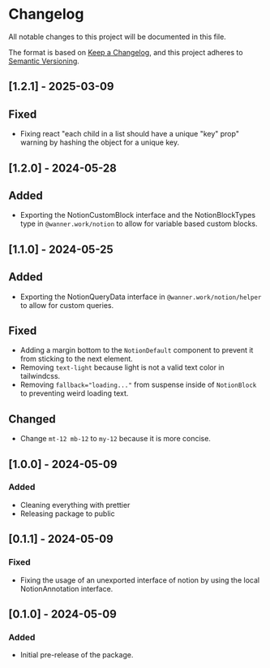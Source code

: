 # Changelog

All notable changes to this project will be documented in this file.

The format is based on [Keep a Changelog](https://keepachangelog.com/en/1.1.0/),
and this project adheres to [Semantic Versioning](https://semver.org/spec/v2.0.0.html).

## [1.2.1] - 2025-03-09

## Fixed

- Fixing react "each child in a list should have a unique "key" prop" warning by hashing the object for a unique key.

## [1.2.0] - 2024-05-28

## Added

- Exporting the NotionCustomBlock interface and the NotionBlockTypes type in `@wanner.work/notion` to allow for variable based custom blocks.

## [1.1.0] - 2024-05-25

## Added

- Exporting the NotionQueryData interface in `@wanner.work/notion/helper` to allow for custom queries.

## Fixed
 
- Adding a margin bottom to the `NotionDefault` component to prevent it from sticking to the next element.
- Removing `text-light` because light is not a valid text color in tailwindcss.
- Removing `fallback="loading..."` from suspense inside of `NotionBlock` to preventing weird loading text.

## Changed

- Change `mt-12 mb-12` to `my-12` because it is more concise.

## [1.0.0] - 2024-05-09

### Added

- Cleaning everything with prettier
- Releasing package to public

## [0.1.1] - 2024-05-09

### Fixed

- Fixing the usage of an unexported interface of notion by using the local NotionAnnotation interface.

## [0.1.0] - 2024-05-09

### Added

- Initial pre-release of the package.

